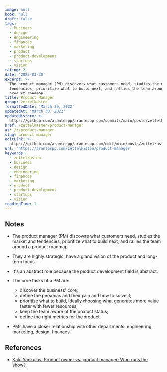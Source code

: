 ```yaml
---
image: null
book: null
draft: false
tags:
  - business
  - design
  - engineering
  - finances
  - marketing
  - product
  - product-development
  - startups
  - vision
rating: 2
date: '2022-03-30'
excerpt: >-
  The product manager (PM) discovers what customers need, studies the market and
  tendencies, prioritize what to build next, and rallies the team around a
  product roadmap.
title: Product Manager
group: zettelkasten
formattedDate: 'March 30, 2022'
updatedAt: 'March 30, 2022'
updateHistory: >-
  https://github.com/arantespp/arantespp.com/commits/main/posts/zettelkasten/product-manager.md
href: /zettelkasten/product-manager
as: /z/product-manager
slug: product-manager
editLink: >-
  https://github.com/arantespp/arantespp.com/edit/main/posts/zettelkasten/product-manager.md
url: 'https://arantespp.com/zettelkasten/product-manager'
keywords:
  - zettelkasten
  - business
  - design
  - engineering
  - finances
  - marketing
  - product
  - product-development
  - startups
  - vision
readingTime: 1
---
```


## Notes

- The product manager (PM) discovers what customers need, studies the market and tendencies, prioritize what to build next, and rallies the team around a product roadmap.

- They are highly strategic, have a grand vision of the product and long-term focus.

- It's an abstract role because the product development field is abstract.

- The core tasks of a PM are:

  - discover the business' core;
  - define the personas and their pain and how to solve it;
  - prioritize what to build, ideally choosing what generates more value faster with fewer resources;
  - keep the team aware of the product status;
  - define the right metrics for the product.

- PMs have a closer relationship with other departments: engineering, marketing, design, finances.

## References

- [Kalo Yankulov. Product owner vs. product manager: Who runs the show?](https://www.productboard.com/blog/product-owner-vs-product-manager/)
